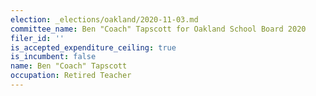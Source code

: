 ```yaml
---
election: _elections/oakland/2020-11-03.md
committee_name: Ben "Coach" Tapscott for Oakland School Board 2020
filer_id: ''
is_accepted_expenditure_ceiling: true
is_incumbent: false
name: Ben "Coach" Tapscott
occupation: Retired Teacher
---
```

